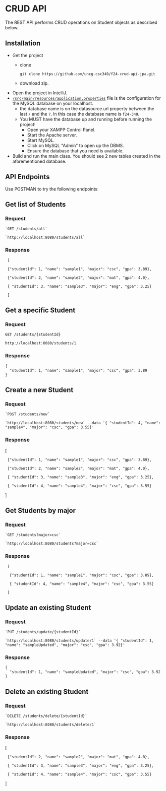 # CRUD API

The REST API performs CRUD operations on Student objects as described below.

## Installation
- Get the project
    - clone
  
        `git clone https://github.com/uncg-csc340/f24-crud-api-jpa.git`
    - download zip.
- Open the project in IntelliJ.
- [`/src/main/resources/application.properties`](https://github.com/uncg-csc340/f24-crud-api-jpa/blob/8f6ea1be819075df59ed06bd5b8975eccb636712/src/main/resources/application.properties) file  is the configuration for the MySQL database on your localhost.
  - the database name is on the datasource.url property between the last `/` and the `?`. In this case the database name is `f24-340`.
  - You MUST have the database up and running before running the project! 
    - Open your XAMPP Control Panel.
    - Start the Apache server.
    - Start MySQL.
    - Click on MySQL "Admin" to open up the DBMS.
    - Ensure the database that you need is available.
- Build and run the main class. You should see 2 new tables created in the aforementioned database.

## API Endpoints
Use POSTMAN to try the following endpoints:

## Get list of Students

### Request

    `GET /students/all`

    `http://localhost:8080/students/all`

   
### Response

     [
   
     {"studentId": 1, "name": "sample1", "major": "csc", "gpa": 3.89}, 
   
     {"studentId": 2, "name": "sample2", "major": "mat", "gpa": 4.0}, 
   
     { "studentId": 3, "name": "sample3", "major": "eng", "gpa": 3.25}
   
     ]

## Get a specific Student

### Request

`GET /students/{studentId}`

`http://localhost:8080/students/1`

### Response

    {
      "studentId": 1, "name": "sample1", "major": "csc", "gpa": 3.89
    }

     
## Create a new Student

### Request

    `POST /students/new`
    
    `http://localhost:8080/students/new` --data '{ "studentId": 4, "name": "sample4", "major": "csc", "gpa": 3.55}'

   ### Response

   [
   
     {"studentId": 1, "name": "sample1", "major": "csc", "gpa": 3.89}, 
   
     {"studentId": 2, "name": "sample2", "major": "mat", "gpa": 4.0}, 
   
     { "studentId": 3, "name": "sample3", "major": "eng", "gpa": 3.25},

     { "studentId": 4, "name": "sample4", "major": "csc", "gpa": 3.55}
   
  ]

## Get Students by major

### Request

    `GET /students?major=csc`

    `http://localhost:8080/students?major=csc`

   
### Response

     [
   
      {"studentId": 1, "name": "sample1", "major": "csc", "gpa": 3.89}, 
   
      { "studentId": 4, "name": "sample4", "major": "csc", "gpa": 3.55}
   
     ]

## Update an existing Student

### Request

    `PUT /students/update/{studentId}`
    
    `http://localhost:8080/students/update/1` --data '{ "studentId": 1, "name": "sampleUpdated", "major": "csc", "gpa": 3.92}'

   ### Response
   
    {
      "studentId": 1, "name": "sampleUpdated", "major": "csc", "gpa": 3.92
    }


## Delete an existing Student

### Request

    `DELETE /students/delete/{studentId}`
    
    `http://localhost:8080/students/delete/1`

   ### Response
   
   [
   
     {"studentId": 2, "name": "sample2", "major": "mat", "gpa": 4.0}, 
   
     { "studentId": 3, "name": "sample3", "major": "eng", "gpa": 3.25},

     { "studentId": 4, "name": "sample4", "major": "csc", "gpa": 3.55}
   
  ]

